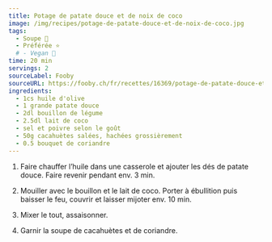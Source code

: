 ```yaml
---
title: Potage de patate douce et de noix de coco
image: /img/recipes/potage-de-patate-douce-et-de-noix-de-coco.jpg
tags:
  - Soupe 🥣
  - Préférée ⭐
  # - Vegan 🌱
time: 20 min
servings: 2
sourceLabel: Fooby
sourceURL: https://fooby.ch/fr/recettes/16369/potage-de-patate-douce-et-de-noix-de-coco
ingredients:
  - 1cs huile d'olive
  - 1 grande patate douce
  - 2dl bouillon de légume
  - 2.5dl lait de coco
  - sel et poivre selon le goût
  - 50g cacahuètes salées, hachées grossièrement
  - 0.5 bouquet de coriandre
---
```

1. Faire chauffer l’huile dans une casserole et ajouter les dés de patate douce. Faire revenir pendant env. 3 min.

2. Mouiller avec le bouillon et le lait de coco. Porter à ébullition puis baisser le feu, couvrir et laisser mijoter env. 10 min.

3. Mixer le tout, assaisonner.

4. Garnir la soupe de cacahuètes et de coriandre.